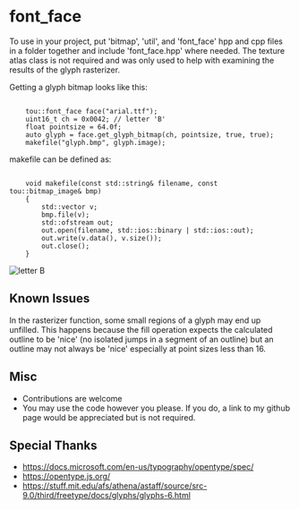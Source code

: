 # font_face
To use in your project, put 'bitmap', 'util', and 'font_face' hpp and cpp files in a folder together and include 'font_face.hpp' where needed.
The texture atlas class is not required and was only used to help with examining the results of the glyph rasterizer.

Getting a glyph bitmap looks like this:
<pre><code>
    tou::font_face face("arial.ttf");
    uint16_t ch = 0x0042; // letter 'B'
    float pointsize = 64.0f;
    auto glyph = face.get_glyph_bitmap(ch, pointsize, true, true);
    makefile("glyph.bmp", glyph.image);
</code></pre>

makefile can be defined as:
<pre><code>
    void makefile(const std::string& filename, const tou::bitmap_image& bmp)
    {
	    std::vector<char> v;
	    bmp.file(v);
	    std::ofstream out;
	    out.open(filename, std::ios::binary | std::ios::out);
	    out.write(v.data(), v.size());
	    out.close();
    }
</code></pre>

![letter B](https://i.imgur.com/ajF66TN.png)

Known Issues
--------------
In the rasterizer function, some small regions of a glyph may end up unfilled. This happens because the fill operation expects the calculated outline to be 'nice' (no isolated jumps in a segment of an outline) but an outline may not always be 'nice' especially at point sizes less than 16.

Misc
--------------
- Contributions are welcome
- You may use the code however you please. If you do, a link to my github page would be appreciated but is not required.

Special Thanks
--------------
- https://docs.microsoft.com/en-us/typography/opentype/spec/
- https://opentype.js.org/
- https://stuff.mit.edu/afs/athena/astaff/source/src-9.0/third/freetype/docs/glyphs/glyphs-6.html